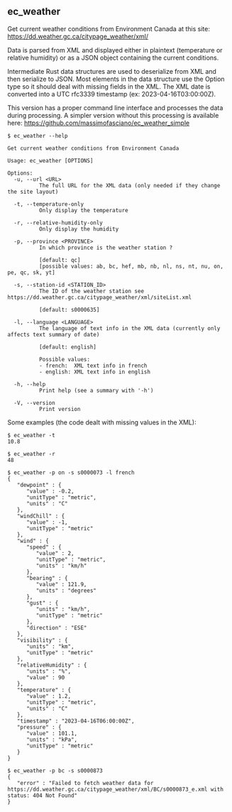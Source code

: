 ## ec_weather

Get current weather conditions from Environment Canada at this site:
https://dd.weather.gc.ca/citypage_weather/xml/

Data is parsed from XML and displayed either in plaintext (temperature or relative humidity) or
as a JSON object containing the current conditions.

Intermediate Rust data structures are used to deserialize from XML and then serialize to JSON.
Most elements in the data structure use the Option type so it should deal with missing fields in the XML.
The XML date is converted into a UTC rfc3339 timestamp (ex: 2023-04-16T03:00:00Z).

This version has a proper command line interface and processes the data during processing.
A simpler version without this processing is available here:
https://github.com/massimofasciano/ec_weather_simple

```
$ ec_weather --help

Get current weather conditions from Environment Canada

Usage: ec_weather [OPTIONS]

Options:
  -u, --url <URL>
          The full URL for the XML data (only needed if they change the site layout)

  -t, --temperature-only
          Only display the temperature

  -r, --relative-humidity-only
          Only display the humidity

  -p, --province <PROVINCE>
          In which province is the weather station ?

          [default: qc]
          [possible values: ab, bc, hef, mb, nb, nl, ns, nt, nu, on, pe, qc, sk, yt]

  -s, --station-id <STATION_ID>
          The ID of the weather station see https://dd.weather.gc.ca/citypage_weather/xml/siteList.xml

          [default: s0000635]

  -l, --language <LANGUAGE>
          The language of text info in the XML data (currently only affects text summary of date)

          [default: english]

          Possible values:
          - french:  XML text info in french
          - english: XML text info in english

  -h, --help
          Print help (see a summary with '-h')

  -V, --version
          Print version
```

Some examples (the code dealt with missing values in the XML):

```
$ ec_weather -t
10.8

$ ec_weather -r
48

$ ec_weather -p on -s s0000073 -l french
{
   "dewpoint" : {
      "value" : -0.2,
      "unitType" : "metric",
      "units" : "C"
   },
   "windChill" : {
      "value" : -1,
      "unitType" : "metric"
   },
   "wind" : {
      "speed" : {
         "value" : 2,
         "unitType" : "metric",
         "units" : "km/h"
      },
      "bearing" : {
         "value" : 121.9,
         "units" : "degrees"
      },
      "gust" : {
         "units" : "km/h",
         "unitType" : "metric"
      },
      "direction" : "ESE"
   },
   "visibility" : {
      "units" : "km",
      "unitType" : "metric"
   },
   "relativeHumidity" : {
      "units" : "%",
      "value" : 90
   },
   "temperature" : {
      "value" : 1.2,
      "unitType" : "metric",
      "units" : "C"
   },
   "timestamp" : "2023-04-16T06:00:00Z",
   "pressure" : {
      "value" : 101.1,
      "units" : "kPa",
      "unitType" : "metric"
   }
}

$ ec_weather -p bc -s s0000873
{
   "error" : "Failed to fetch weather data for https://dd.weather.gc.ca/citypage_weather/xml/BC/s0000873_e.xml with status: 404 Not Found"
}
```